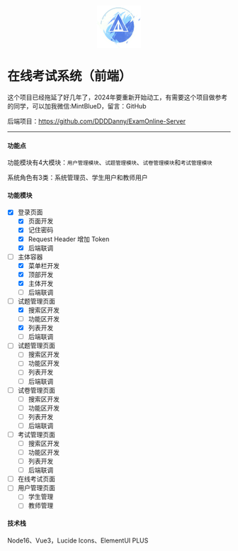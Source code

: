 <div>
  <p align="center"><img src="src/images/ExamOnlineLogo.png" style="zoom:20%;width:20%;" /></p>
</div>

# 在线考试系统（前端）

这个项目已经拖延了好几年了，2024年要重新开始动工，有需要这个项目做参考的同学，可以加我微信:MintBlueD，留言：GitHub  

后端项目：https://github.com/DDDDanny/ExamOnline-Server

---

#### 功能点

功能模块有4大模块：`用户管理模块`、`试题管理模块`、`试卷管理模块`和`考试管理模块`

系统角色有3类：系统管理员、学生用户和教师用户

#### 功能模块

- [x] 登录页面
  - [x] 页面开发
  - [x] 记住密码
  - [x] Request Header 增加 Token
  - [x] 后端联调
- [ ] 主体容器
  - [x] 菜单栏开发
  - [x] 顶部开发
  - [x] 主体开发
  - [ ] 后端联调
- [ ] 试题管理页面
  - [x] 搜索区开发
  - [ ] 功能区开发
  - [x] 列表开发
  - [ ] 后端联调
- [ ] 试题管理页面
  - [ ] 搜索区开发
  - [ ] 功能区开发
  - [ ] 列表开发
  - [ ] 后端联调
- [ ] 试卷管理页面
  - [ ] 搜索区开发
  - [ ] 功能区开发
  - [ ] 列表开发
  - [ ] 后端联调
- [ ] 考试管理页面
  - [ ] 搜索区开发
  - [ ] 功能区开发
  - [ ] 列表开发
  - [ ] 后端联调
- [ ] 在线考试页面
- [ ] 用户管理页面
  - [ ] 学生管理
  - [ ] 教师管理

#### 技术栈

Node16、Vue3，Lucide Icons、ElementUI PLUS

